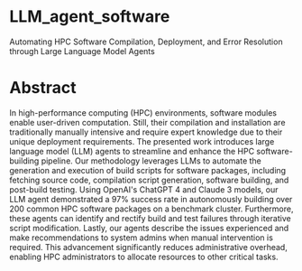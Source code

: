 # LLM_agent_software
Automating HPC Software Compilation, Deployment, and Error Resolution  through Large Language Model Agents

# Abstract
In high-performance computing (HPC) environments, software modules enable user-driven computation. Still, their compilation and installation are traditionally manually intensive and require expert knowledge due to their unique deployment requirements. The presented work introduces large language model (LLM) agents to streamline and enhance the HPC software-building pipeline. Our methodology leverages LLMs to automate the generation and execution of build scripts for software packages, including fetching source code, compilation script generation, software building, and post-build testing. Using OpenAI's ChatGPT 4 and Claude 3 models, our LLM agent demonstrated a 97% success rate in autonomously building over 200 common HPC software packages on a benchmark cluster. Furthermore, these agents can identify and rectify build and test failures through iterative script modification. Lastly, our agents describe the issues experienced and make recommendations to system admins when manual intervention is required. This advancement significantly reduces administrative overhead, enabling HPC administrators to allocate resources to other critical tasks.
